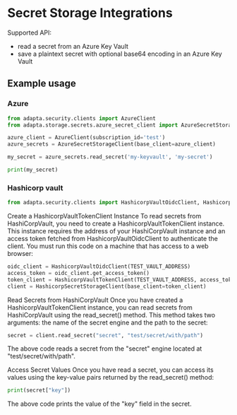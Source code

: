 # Secret Storage Integrations

Supported API:
- read a secret from an Azure Key Vault
- save a plaintext secret with optional base64 encoding in an Azure Key Vault

## Example usage

### Azure 
```python
from adapta.security.clients import AzureClient
from adapta.storage.secrets.azure_secret_client import AzureSecretStorageClient

azure_client = AzureClient(subscription_id='test')
azure_secrets = AzureSecretStorageClient(base_client=azure_client)

my_secret = azure_secrets.read_secret('my-keyvault', 'my-secret')

print(my_secret)
```

### Hashicorp vault
```python
from adapta.security.clients import HashicorpVaultOidcClient, HashicorpVaultTokenClient
```
Create a HashicorpVaultTokenClient Instance
To read secrets from HashiCorpVault, you need to create a HashicorpVaultTokenClient instance. This
instance requires the address of your HashiCorpVault instance and an access token fetched from HashicorpVaultOidcClient
to authenticate the client. You must run this code on a machine that has access to a web browser:

```python
oidc_client = HashicorpVaultOidcClient(TEST_VAULT_ADDRESS)
access_token = oidc_client.get_access_token()
token_client = HashicorpVaultTokenClient(TEST_VAULT_ADDRESS, access_token)
client = HashicorpSecretStorageClient(base_client=token_client)
```

Read Secrets from HashiCorpVault
Once you have created a HashicorpVaultTokenClient instance,
you can read secrets from HashiCorpVault using the read_secret() method. This method takes two arguments:
the name of the secret engine and the path to the secret:

```python
secret = client.read_secret("secret", "test/secret/with/path")
```
The above code reads a secret from the "secret" engine located at "test/secret/with/path".

Access Secret Values
Once you have read a secret, you can access its values using the key-value pairs returned by the read_secret() method:

```python
print(secret["key"])
```
The above code prints the value of the "key" field in the secret.
